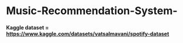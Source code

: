 # Music-Recommendation-System-
#### Kaggle dataset = https://www.kaggle.com/datasets/vatsalmavani/spotify-dataset
